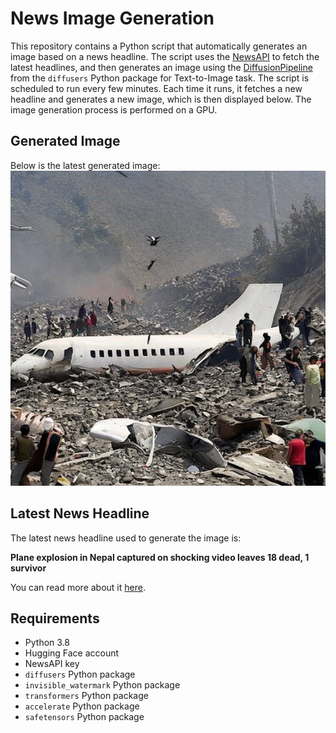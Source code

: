 # News Image Generation
This repository contains a Python script that automatically generates an image based on a news headline. The script uses the [NewsAPI](https://newsapi.org/) to fetch the latest headlines, and then generates an image using the [DiffusionPipeline](https://github.com/huggingface/diffusers) from the `diffusers` Python package for Text-to-Image task.
The script is scheduled to run every few minutes. Each time it runs, it fetches a new headline and generates a new image, which is then displayed below. The image generation process is performed on a GPU.

## Generated Image
Below is the latest generated image:
![Generated Image](image.png)

## Latest News Headline
The latest news headline used to generate the image is:

**Plane explosion in Nepal captured on shocking video leaves 18 dead, 1 survivor**

You can read more about it [here](https://news.google.com/rss/articles/CBMiogFBVV95cUxOX042UExudUdQdFYxLU1oQlhWNjVvMTc3ZTkxaUh4bWpzZkxBRVV1dnhTNGhweXg4RmlpaDlSODZsOGJLUUM5Mmh0WW82OS1HczlTT0VKRnBfNlNvWW1oS1RIQV9EaEJxT0JQNEZjSlhmUkMtMTAxVHhMS3AtdXlmMVRZekFFbE14WEtpSnBxM1kxSnZldjRvT0VjbEMwem5uX2fSAacBQVVfeXFMTVdoWVV4dk1ZNmtTYURkQlRkT1F0S0cyY1l1cWpOZHl2dlhiTGg4bldpLWVXczV2MU1IdUJOYUJUaGJfYTVUSTF6dXliY2ZGQzZYdjVCdkVkVW5HU1dkV2tDU0luTzE4YWxNNWVYeWl2VmVlY1RacHh0dEhJYzBIaldxbDZ1czlIX1ptS2w0d210M2wwSEFaNWgwRzBodXZvajlHSDNMem8?oc=5).

## Requirements
- Python 3.8
- Hugging Face account
- NewsAPI key
- `diffusers` Python package
- `invisible_watermark` Python package
- `transformers` Python package
- `accelerate` Python package
- `safetensors` Python package

